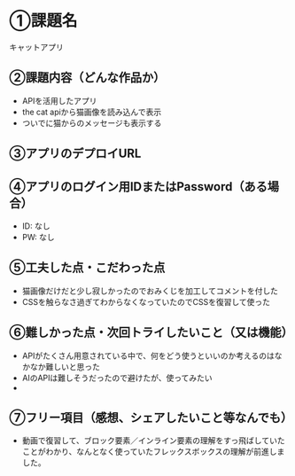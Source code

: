 # ①課題名
キャットアプリ

## ②課題内容（どんな作品か）
- APIを活用したアプリ
- the cat apiから猫画像を読み込んで表示
- ついでに猫からのメッセージも表示する

## ③アプリのデプロイURL


## ④アプリのログイン用IDまたはPassword（ある場合）
- ID: なし
- PW: なし

## ⑤工夫した点・こだわった点
- 猫画像だけだと少し寂しかったのでおみくじを加工してコメントを付した
- CSSを触らなさ過ぎてわからなくなっていたのでCSSを復習して使った

## ⑥難しかった点・次回トライしたいこと（又は機能）
- APIがたくさん用意されている中で、何をどう使うといいのか考えるのはなかなか難しいと思った
- AIのAPIは難しそうだったので避けたが、使ってみたい
- 

## ⑦フリー項目（感想、シェアしたいこと等なんでも）
- 動画で復習して、ブロック要素／インライン要素の理解をすっ飛ばしていたことがわかり、なんとなく使っていたフレックスボックスの理解が前進しました。